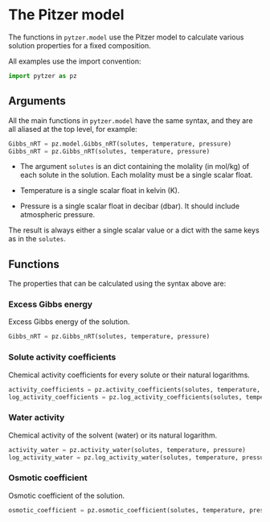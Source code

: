 # The Pitzer model

The functions in `pytzer.model` use the Pitzer model to calculate various solution properties for a fixed composition.

All examples use the import convention:

```python
import pytzer as pz
```

## Arguments

All the main functions in `pytzer.model` have the same syntax, and they are all aliased at the top level, for example:

```python
Gibbs_nRT = pz.model.Gibbs_nRT(solutes, temperature, pressure)
Gibbs_nRT = pz.Gibbs_nRT(solutes, temperature, pressure)
```

  * The argument `solutes` is an dict containing the molality (in mol/kg) of each solute in the solution.  Each molality must be a single scalar float.

  * Temperature is a single scalar float in kelvin (K).

  * Pressure is a single scalar float in decibar (dbar).  It should include atmospheric pressure.

The result is always either a single scalar value or a dict with the same keys as in the `solutes`.  

## Functions

The properties that can be calculated using the syntax above are:

### Excess Gibbs energy

Excess Gibbs energy of the solution.

```python
Gibbs_nRT = pz.Gibbs_nRT(solutes, temperature, pressure)
```

### Solute activity coefficients

Chemical activity coefficients for every solute or their natural logarithms.

```python
activity_coefficients = pz.activity_coefficients(solutes, temperature, pressure)
log_activity_coefficients = pz.log_activity_coefficients(solutes, temperature, pressure)
```

### Water activity

Chemical activity of the solvent (water) or its natural logarithm.

```python
activity_water = pz.activity_water(solutes, temperature, pressure)
log_activity_water = pz.log_activity_water(solutes, temperature, pressure)
```

### Osmotic coefficient

Osmotic coefficient of the solution.

```python
osmotic_coefficient = pz.osmotic_coefficient(solutes, temperature, pressure)
```

<!--

## Excess Gibbs energy

From a physicochemical perspective, the excess Gibbs energy of a solution ($G_{ex}$) is the master variable from which many other properties are — literally — derived. Following [P91](../../refs/#p), Eqs. (59) and (F-5), and [CRP94](../../refs/#c), Eq. (AI1):

$$\frac{G_{ex}}{w_wRT} = f_G + 2 \sum_c \sum_a m_c m_a (B_{ca} + Z C_{ca}^{T})$$

$$+ \sum_i \sum_{i'} m_i m_{i'} \Bigl( 2 \Theta_{ii'} + \sum_j m_j \psi_{ii'j} \Bigr)$$

$$+ \sum_n m_n \Bigl(2 \sum_i m_i \lambda_{ni} + 2 \sum_{n'} m_{n'} \lambda_{nn'} + m_n \lambda_{nn} \Bigr)$$

$$+ \sum_n \sum_c \sum_a m_n m_c m_a \zeta_{nca} + \sum_n m_n^3 \mu_{nnn} $$

On the left hand side, we have the excess Gibbs energy ($G_{ex}$) divided by the universal gas constant ($R$ in J·mol·K<sup>−1</sup>, defined in [the 'constants' module](../constants)), temperature ($T$ in K), and mass of pure water ($w_w$ in kg, set to unity).

The first term on the right ($f_G$) is the Debye-Hückel approximation, a function of ionic strength evaluated by the function `fG` ([see below](#fg)). It includes the Debye-Hückel limiting slope $A_\phi$, which is evaluated using an [interaction parameter function](../parameters).

The Pitzer model then adds a series of corrections to this approximation for each dissolved cation ($c$), anion ($a$) and neutral component ($n$). In the equation above, $i$ refers to any ion and $j$ refers to an ion of the opposite sign charge. The term $i'$ refers to a different ion from $i$, but with the same sign charge. Similarly, $n'$ refers to a different neutral component from $n$.

The $m_x$ terms indicate the molality of component $x$, in mol·kg<sup>−1</sup>.

The $B_{ca}$ and $C_{ca}^T$ terms account for cation-anion interactions, and are evaluated by the functions `B` and `CT` ([see below](#b)). $B_{ca}$ depends on the empirical parameters $\beta_0$, $\beta_1$, $\beta_2$, $\alpha_1$ and $\alpha_2$, and $C_{ca}^{T}$ on $C_0$, $C_1$ and $\omega$. $Z$ is defined by [P91](../../refs/#p), Eq. (66):

$$Z = \sum_i m_i |z_i|$$

where $z_i$ is the charge on ion $i$.

The $\Theta_{ii'}$ terms account for cation-cation and anion-anion interactions. As defined by [P91](../../refs/#p), Eq. (B-6):

$$\Theta_{ii'} = \theta_{ii'} + ^E\theta_{ii'}$$

where the $^E\theta_{ii'}$ term is a function of ionic strength, evaluated by `etheta` ([see below](#etheta)).

Finally, the "Greek letter terms" ($\beta_0$, $\beta_1$, $\beta_2$, $\alpha_1$, $\alpha_2$, $C_0$, $C_1$, $\omega$, $\theta_{ii'}$, $\psi_{ii'j}$, $\lambda_{nx}$, $\zeta_{nca}$ and $\mu_{nnn}$) are empirical parameters, different for each combination of ions and neutral species, functions of temperature and sometimes pressure.

In Pytzer, the excess Gibbs energy is the only physicochemical equation that is actually explicitly written out. All other properties are determined by taking the appropriate differential of the excess Gibbs energy. These differentials are determined automatically by [JAX](https://github.com/HIPS/autograd).

### `.Gex_nRT` - excess Gibbs energy

Evaluates $G_{ex}/w_wRT$, as defined above.

**Syntax:**

```python
Gex_nRT = pz.model.Gex_nRT(mols, ions, tempK, pres,
    prmlib=pz.libraries.Seawater, Izero=False)
```

---

## Activity and osmotic coefficients

The natural logarithm of the activity coefficient ($\ln \gamma_x$) of any dissolved component of a solution is the first differential of $G_{ex}/w_wRT$ with respect to the component's molality, following [P91](../../refs/#p), Eq. (34):

$$\ln \gamma_x = \frac{\partial (G_{ex}/w_wRT)}{\partial m_x} $$

The osmotic coefficient of a solution ($\phi$) is related to the first differential of $G_{ex}/w_wRT$ with respect to $w_w$, following [P91](../../refs/#p), Eq. (35):

$$\phi = 1 - \frac{\partial G_{ex}/\partial w_w}{RT} \sum_x m_x$$

where $x$ includes all ions and neutral components.

The solvent (i.e. water) activity ($a_w$) is related to the osmotic coefficient by [P91](../../refs/#p), Eq. (28):

$$\phi = - \frac{\ln a_w}{M_w \sum_x m_x}$$

where $M_w$ is the molar mass of water, in kg·mol<sup>−1</sup>.

To evaluate $\gamma_x$ and $\phi$, Pytzer evaluates the appropriate differentials of $G_{ex}/w_wRT$ by using Autograd to differentiate the `Gex_nRT` function.

<br />

### `.acfs` and `.ln_acfs` - solute activity coefficients

Returns a matrix of activity coefficients ($\gamma_x$, `acfs`) or their natural logarithm ($\ln \gamma_x$, `ln_acfs`) of the same size and shape as input `mols`. Each activity coefficient is for the same ion and solution composition as the corresponding input molality.

**Syntax:**

```python
ln_acfs = pz.model.ln_acfs(mols, ions, tempK, pres,
    prmlib=pz.libraries.Seawater, Izero=False)
acfs = pz.model.acfs(mols, ions, tempK, pres,
    prmlib=pz.libraries.Seawater, Izero=False)
```

<br />

### `.ln_acf2ln_acf_MX` - mean activity coefficient

Combines the natural logarithms of the activity coefficients of a cation ($\ln \gamma_c$, `ln_acfM`) and anion ($\ln \gamma_a$, `ln_acfX`) into a mean activity coefficient of an electrolyte ($\ln \gamma_\pm$, `ln_acf_MX`) with stoichiometric ratio between cation and anion of `nM`:`nX`.

**Syntax:**

```python
ln_acf_MX = pz.model.ln_acf2ln_acf_MX(ln_acfM, ln_acfX, nM, nX)
```

<br />

### `.osm` - osmotic coefficient

Calculates the osmotic coefficient ($\phi$) for each input solution composition.

**Syntax:**

```python
osm = pz.model.osm(mols, ions, tempK, pres,
    prmlib=pz.libraries.Seawater, Izero=False)
```

<br />

### `.aw` and `.lnaw` - water activity

Calculates the water activity ($a_w$) or its natural logarithm for each input solution composition.

**Syntax:**

```python
lnaw = pz.model.lnaw(mols, ions, tempK, pres,
    prmlib=pz.libraries.Seawater, Izero=False)
aw = pz.model.aw(mols, ions, tempK, pres,
    prmlib=pz.libraries.Seawater, Izero=False)
```

<br />

### `.osm2aw` - convert osmotic coefficient to water activity

Converts an osmotic coefficient ($\phi$, `osm`) into a water activity ($a_w$, `aw`).

**Syntax:**

```python
aw = pz.model.osm2aw(mols, osm)
```

<br />

### `.aw2osm` - convert water activity to osmotic coefficient

Converts a water activity ($a_w$, `aw`) into an osmotic coefficient ($\phi$, `osm`).

**Syntax:**

```python
osm = pz.model.aw2osm(mols, aw)
```

---

## Pitzer model subfunctions

The full Pitzer model equation is broken down into some component subfunctions for clarity.

### `.Istr` - ionic strength

Calculates the ionic strength of the solution ($I$, `I`), following [P91](../../refs/#p), Eq. (11):

$$I = \frac{1}{2} \sum_i m_i z_i^2$$

**Syntax:**

```python
I = pz.model.Istr(mols, zs)
```

Input `zs` is a list of the charge on each ion, which can be generated from `ions` using the [solute properties functions](../properties).

<br />

### `.fG` - Debye-Hückel approximation

The Debye-Hückel approximation of the excess Gibbs energy. From [P91](../../refs/#p), Eq. (48):

$$f_G = \frac{4 I A_\phi}{-b} \ln (1 + b\sqrt{I})$$

where $b$, here and hereafter, is equal to 1.2 (mol·K<sup>−1</sup>)<sup>1/2</sup>.

**Syntax:**

```python
fG = pz.model.fG(tempK, pres, I, prmlib)
```
<br />

### `.g` - binary interaction subfunction

The function $g$, following [P91](../../refs/#p), Eq. (50):

$$g = 2[1 - (1 + x) \exp(-x)] / x^2$$

**Syntax:**

```python
g = pz.model.g(x)
```

<br />

### `.h` - binary interaction subfunction

The function $h$, following [CRP94](../../refs/#c), Eq. (AI15):

$$h = \\{ 6 - [6 + x (6 + 3x + x^2)] \exp(-x) \\} / x^4$$

**Syntax:**

```python
h = pz.model.h(x)
```

<br />

### `.B` - binary interaction subfunction

The function $B_{ca}$, following [P91](../../refs/#p), Eq. (49):

$$B_{ca} = \beta_0 + \beta_1 g(\alpha_1 \sqrt{I}) + \beta_2 g(\alpha_2 \sqrt{I})$$

where $\beta_0$, $\beta_1$, $\beta_2$, $\alpha_1$ and $\alpha_2$ take different values for each $ca$ combination, as defined by the functions in **pytzer.parameters**.

**Syntax:**

```python
B = pz.model.B(I, b0, b1, b2, alph1, alph2)
```

<br />

### `.CT` - binary interaction subfunction

The function $C_{ca}^T$, following [CRP94](../../refs/#c) Eq. (AI10):

$$C_{ca}^T = C_0 + 4 C_1 h(\omega \sqrt{I})$$

where $C_0$, $C_1$ and $\omega$ take different values for each $ca$ combination, as defined by the functions in **pytzer.parameters**.

**Syntax:**

```python
CT = pz.model.CT(I, C0, C1, omega)
```

<br />

### `.xij` - unsymmetrical mixing subfunction

The variable $x_{ii'}$, following [P91](../../refs/#p), Eq. (B-14):

$$x_{ii'} = 6 z_i z_{i'} A_\phi \sqrt{I}$$

**Syntax:**

```python
xij = pz.model.xij(tempK, I, z0, z1, prmlib)
```

where `z0` and `z1` are the charges on ions $i$ and $i'$ respectively (i.e. $z_i$ and $z_{i'}$).

<br />

### `.etheta` - unsymmetrical mixing term

The function $^E\theta_{ii'}$, following [P91](../../refs/#p), Eq. (B-15):

$$^E\theta_{ii'} = \frac{z_i z_i'}{4 I} \Bigl[J(x_{ii'}) - \frac{1}{2} J(x_{ii}) - \frac{1}{2} J(x_{i'i'})\Bigr]$$

**Syntax:**

```python
etheta = pz.model.etheta(tempK, I, z0, z1, prmlib)
```

This is only evaluated when $z_i \neq z_{i'}$. Otherwise, it is equal to zero.

-->
